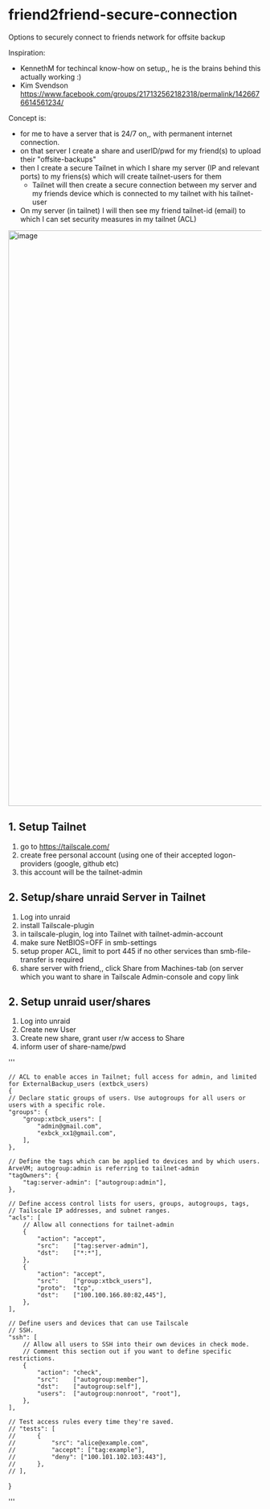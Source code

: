 # friend2friend-secure-connection
Options to securely connect to friends network for offsite backup

Inspiration:
- KennethM for techincal know-how on setup,, he is the brains behind this actually working :)
- Kim Svendson https://www.facebook.com/groups/217132562182318/permalink/1426676614561234/




Concept is:
- for me to have a server that is 24/7 on,, with permanent internet connection.
- on that server I create a share and userID/pwd for my friend(s) to upload their "offsite-backups"
- then I create a secure Tailnet in which I share my server (IP and relevant ports) to my friens(s) which will create tailnet-users for them
  - Tailnet will then create a secure connection between my server and my friends device which is connected to my tailnet with his tailnet-user
- On my server (in tailnet) I will then see my friend tailnet-id (email) to which I can set security measures in my tailnet (ACL)

<img width="1145" alt="image" src="https://github.com/ArveVM/friend2friend-secure-connection/assets/96014323/49533511-ddff-42e8-8d09-0ce0d545e911">


## 1. Setup Tailnet
1. go to https://tailscale.com/
2. create free personal account (using one of their accepted logon-providers (google, github etc)
3. this account will be the tailnet-admin

## 2. Setup/share unraid Server in Tailnet
1. Log into unraid
2. install Tailscale-plugin
3. in tailscale-plugin, log into Tailnet with tailnet-admin-account
4. make sure NetBIOS=OFF in smb-settings
5. setup proper ACL, limit to port 445 if no other services than smb-file-transfer is required
6. share server with friend,, click Share from Machines-tab (on server which you want to share in Tailscale Admin-console and copy link 

## 2. Setup unraid user/shares
1. Log into unraid
2. Create new User
3. Create new share, grant user r/w access to Share
4. inform user of share-name/pwd




'''

	// ACL to enable acces in Tailnet; full access for admin, and limited for ExternalBackup_users (extbck_users)
	{
	// Declare static groups of users. Use autogroups for all users or users with a specific role.
	"groups": {
		"group:xtbck_users": [
			"admin@gmail.com",
			"exbck_xx1@gmail.com",
		],
	},

	// Define the tags which can be applied to devices and by which users. ArveVM; autogroup:admin is referring to tailnet-admin
	"tagOwners": {
		"tag:server-admin": ["autogroup:admin"],
	},

	// Define access control lists for users, groups, autogroups, tags,
	// Tailscale IP addresses, and subnet ranges.
	"acls": [
		// Allow all connections for tailnet-admin
		{
			"action": "accept",
			"src":    ["tag:server-admin"],
			"dst":    ["*:*"],
		},
		{
			"action": "accept",
			"src":    ["group:xtbck_users"],
			"proto":  "tcp",
			"dst":    ["100.100.166.80:82,445"],
		},
	],

	// Define users and devices that can use Tailscale
	// SSH.
	"ssh": [
		// Allow all users to SSH into their own devices in check mode.
		// Comment this section out if you want to define specific restrictions.
		{
			"action": "check",
			"src":    ["autogroup:member"],
			"dst":    ["autogroup:self"],
			"users":  ["autogroup:nonroot", "root"],
		},
	],

	// Test access rules every time they're saved.
	// "tests": [
	//  	{
	//  		"src": "alice@example.com",
	//  		"accept": ["tag:example"],
	//  		"deny": ["100.101.102.103:443"],
	//  	},
	// ],
}

'''

